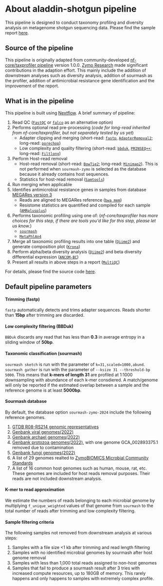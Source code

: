 # About aladdin-shotgun pipeline 
This pipeline is designed to conduct taxonomy profiling and diversity analysis on metagenome shotgun sequencing data. Please find the sample report [here](https://zymo-research.github.io/pipeline-resources/reports/shotgun_sample_report.html).

## Source of the pipeline
This pipeline is originally adapted from community-developed [nf-core/taxprofiler pipeline](https://github.com/nf-core/taxprofiler) version 1.0.0. [Zymo Research](https://www.zymoresearch.com) made significant contributions in the adaption effort. This mainly include the addition of downstream analyses such as diversity analysis, addition of sourmash as the profiler, addition of antimicrobial resistance gene identification and the improvement of the report.

## What is in the pipeline
This pipeline is built using [Nextflow](https://www.nextflow.io/). A brief summary of pipeline:

1. Read QC ([`FastQC`](https://www.bioinformatics.babraham.ac.uk/projects/fastqc/) or [`falco`](https://github.com/smithlabcode/falco) as an alternative option)
2. Performs optional read pre-processing (*code for long-read inherited from nf-core/taxprofiler, but not separately tested by us yet*)
   - Adapter clipping and merging (short-read: [`fastp`](https://github.com/OpenGene/fastp), [`AdapterRemoval2`](https://github.com/MikkelSchubert/adapterremoval); long-read: [`porechop`](https://github.com/rrwick/Porechop))
   - Low complexity and quality filtering (short-read: [`bbduk`](https://jgi.doe.gov/data-and-tools/software-tools/bbtools/), [`PRINSEQ++`](https://github.com/Adrian-Cantu/PRINSEQ-plus-plus); long-read: [`Filtlong`](https://github.com/rrwick/Filtlong))
3. Perform Host-read removal
   - Host-read removal (short-read: [`BowTie2`](http://bowtie-bio.sourceforge.net/bowtie2/); long-read: [`Minimap2`](https://github.com/lh3/minimap2)). This is not performed when `sourmash-zymo` is selected as the database because it already contains host sequences. 
   - Statistics for host-read removal ([`Samtools`](http://www.htslib.org/))
4. Run merging when applicable
5. Identifies antimicrobial resistance genes in samples from database [MEGARes version 3](https://academic.oup.com/nar/article/51/D1/D744/6830666)
   - Reads are aligned to MEGARes reference ([`bwa mem`](https://bio-bwa.sourceforge.net/bwa.shtml))
   - Resistome statistics are quantified and compiled for each sample ([`AMRplusplus`](https://github.com/Microbial-Ecology-Group/AMRplusplus/tree/master))
7. Performs taxonomic profiling using one of: (*nf-core/taxprofiler has more choices for this step, if there are tools you'd like for this step, please let us know.*)
   - [`sourmash`](https://github.com/sourmash-bio/sourmash)
   - [`MetaPhlAn4`](https://huttenhower.sph.harvard.edu/metaphlan/)
8. Merge all taxonomic profiling results into one table ([`Qiime2`](https://qiime2.org/)) and generate composition plot ([`Krona`](https://github.com/marbl/Krona))
9. Perform alpha/beta diversity analysis ([`Qiime2`](https://qiime2.org/)) and beta diversity differential expression ([`ANCOM-BC`](https://www.bioconductor.org/packages/release/bioc/html/ANCOMBC.html))
10. Present all results in above steps in a report ([`MultiQC`](http://multiqc.info/))
    
For details, please find the source code [here](https://github.com/Zymo-Research/aladdin-shotgun).

## Default pipeline parameters

#### Trimming (fastp)
`fastp` automatically detects and trims adapter sequences. Reads shorter than **15bp** after trimming are discarded.

#### Low complexity filtering (BBDuk)
`BBDuk` discards any read that has less than **0.3** in average entropy in a sliding window of **50bp**.

#### Taxonomic classification (sourmash)
`sourmash sketch` is run with the parameter of `k=31,scaled=1000,abund`. `sourmash gather` is run with the parameter of `--ksize 31 --threshold-bp 5000`. This means that **k-mers of length 31** are profiled at 1:1000 downsampling with abundance of each k-mer consdiered. A match/genome will only be reported if the estimated overlap between a sample and the reference genome is at least **5000bp**.

#### Sourmash database
By default, the database option `sourmash-zymo-2024` include the following reference genomes.
1. [GTDB R08-RS214 genomic representatives](https://sourmash.readthedocs.io/en/latest/databases.html#gtdb-r08-rs214-genomic-representatives-85k)
2. [Genbank viral genomes(2022)](https://sourmash.readthedocs.io/en/latest/databases.html#genbank-viral)
3. [Genbank archael genomes(2022)](https://sourmash.readthedocs.io/en/latest/databases.html#genbank-archaeal)
4. [Genbank protozoa genomes(2022)](https://sourmash.readthedocs.io/en/latest/databases.html#genbank-protozoa), with one genome GCA_002893375.1 removed due to contamination
5. [Genbank fungi genomes(2022)](https://sourmash.readthedocs.io/en/latest/databases.html#genbank-fungi)
6. A list of 29 genomes realted to [ZymoBIOMICS Microbial Community Standards](https://www.zymoresearch.com/collections/zymobiomics-microbial-community-standards)
7. A list of 16 common host genomes such as human, mouse, rat, etc. These genomes are included for host reads removal purposes. Their reads are not included downstream analysis. 

#### K-mer to read approximation
We estimate the numbers of reads belonging to each microbial genome by multiplying `f_unique_weighted` values of that genome from `sourmash` to the total number of reads after trimming and low complexity filtering.

#### Sample filtering criteria
The following samples not removed from downstream analysis at various steps:
1. Samples with a file size <1 kb after trimming and read length filtering
2. Samples with no identified microbial genomes by sourmash after host genome removal
3. Samples with less than 1,000 total reads assigned to non-host genomes
4. Samples that fail to produce a sourmash result after 3 tries with increased compute resources, up to 180GB of memory. This rarely happens and only happens to samples with extremely complex profile.
